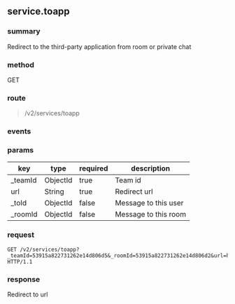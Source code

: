 ## service.toapp

### summary
Redirect to the third-party application from room or private chat

### method
GET

### route
> /v2/services/toapp

### events

### params
| key            | type               | required | description                                                               |
| -------------- | ------------------ | -------- | ------------------------------------------------------------------------- |
| _teamId        | ObjectId           | true     | Team id                                                                   |
| url            | String             | true     | Redirect url                                                              |
| _toId          | ObjectId           | false    | Message to this user                                                      |
| _roomId        | ObjectId           | false    | Message to this room                                                      |

### request
```
GET /v2/services/toapp?_teamId=53915a822731262e14d806d5&_roomId=53915a822731262e14d806d2&url=http://somewhere.com HTTP/1.1
```

### response

Redirect to url

